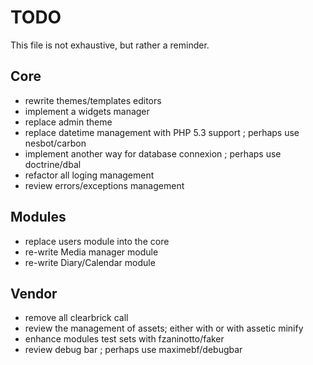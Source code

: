 TODO
====

This file is not exhaustive, but rather a reminder.

Core
----

- rewrite themes/templates editors
- implement a widgets manager
- replace admin theme
- replace datetime management with PHP 5.3 support ; perhaps use nesbot/carbon
- implement another way for database connexion ; perhaps use doctrine/dbal
- refactor all loging management
- review errors/exceptions management


Modules
-------

- replace users module into the core
- re-write Media manager module
- re-write Diary/Calendar module


Vendor
------

- remove all clearbrick call
- review the management of assets; either with or with assetic minify
- enhance modules test sets with fzaninotto/faker
- review debug bar ; perhaps use maximebf/debugbar
